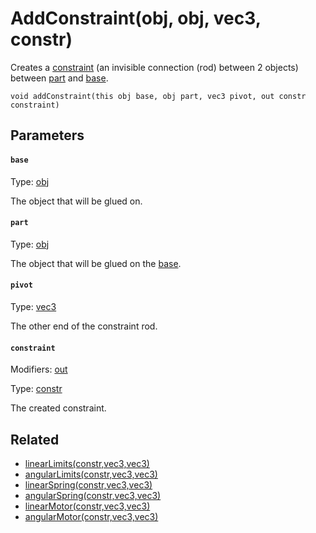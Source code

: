 

# AddConstraint(obj, obj, vec3, constr)

Creates a [constraint](#constraint) (an invisible connection (rod) between 2 objects) between [part](#part) and [base](#base).

```
void addConstraint(this obj base, obj part, vec3 pivot, out constr constraint)
```

## Parameters

#### `base`
Type: [obj](/MdDocs/Types/Obj.md)

The object that will be glued on.

#### `part`
Type: [obj](/MdDocs/Types/Obj.md)

The object that will be glued on the [base](#base).

#### `pivot`
Type: [vec3](/MdDocs/Types/Vec3.md)

The other end of the constraint rod.

#### `constraint`
Modifiers: [out](/MdDocs/Modifiers/Out.md)

Type: [constr](/MdDocs/Types/Constr.md)

The created constraint.

## Related

 - [linearLimits(constr,vec3,vec3)](/MdDocs/Functions/Physics/LinearLimits.constr.vec3.vec3.md)
 - [angularLimits(constr,vec3,vec3)](/MdDocs/Functions/Physics/AngularLimits.constr.vec3.vec3.md)
 - [linearSpring(constr,vec3,vec3)](/MdDocs/Functions/Physics/LinearSpring.constr.vec3.vec3.md)
 - [angularSpring(constr,vec3,vec3)](/MdDocs/Functions/Physics/AngularSpring.constr.vec3.vec3.md)
 - [linearMotor(constr,vec3,vec3)](/MdDocs/Functions/Physics/LinearMotor.constr.vec3.vec3.md)
 - [angularMotor(constr,vec3,vec3)](/MdDocs/Functions/Physics/AngularMotor.constr.vec3.vec3.md)



